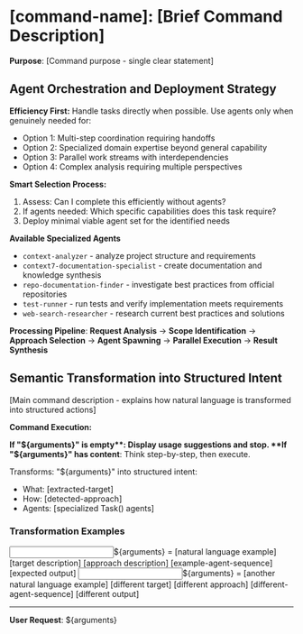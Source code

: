# [command-name]: [Brief Command Description]

**Purpose**: [Command purpose - single clear statement]

## Agent Orchestration and Deployment Strategy

**Efficiency First:** Handle tasks directly when possible. Use agents only when genuinely needed for:

- Option 1: Multi-step coordination requiring handoffs
- Option 2: Specialized domain expertise beyond general capability
- Option 3: Parallel work streams with interdependencies
- Option 4: Complex analysis requiring multiple perspectives

**Smart Selection Process:**

1. Assess: Can I complete this efficiently without agents?
2. If agents needed: Which specific capabilities does this task require?
3. Deploy minimal viable agent set for the identified needs

**Available Specialized Agents**

- `context-analyzer` - analyze project structure and requirements
- `context7-documentation-specialist` - create documentation and knowledge synthesis
- `repo-documentation-finder` - investigate best practices from official repositories
- `test-runner` - run tests and verify implementation meets requirements
- `web-search-researcher` - research current best practices and solutions

**Processing Pipeline**: **Request Analysis** → **Scope Identification** → **Approach Selection** → **Agent Spawning** → **Parallel Execution** → **Result Synthesis**

## Semantic Transformation into Structured Intent

[Main command description - explains how natural language is transformed into structured actions]

**Command Execution:**

**If "${arguments}" is empty**: Display usage suggestions and stop.  
**If "${arguments}" has content**: Think step-by-step, then execute.

Transforms: "${arguments}" into structured intent:

- What: [extracted-target]
- How: [detected-approach]
- Agents: [specialized Task() agents]

### Transformation Examples

<example>
<input>${arguments} = [natural language example]</input>
<what>[target description]</what>
<how>[approach description]</how>
<agents>[example-agent-sequence]</agents>
<output>[expected output]</output>
</example>

<example>
<input>${arguments} = [another natural language example]</input>
<what>[different target]</what>
<how>[different approach]</how>
<agents>[different-agent-sequence]</agents>
<output>[different output]</output>
</example>

---

**User Request**: ${arguments}
